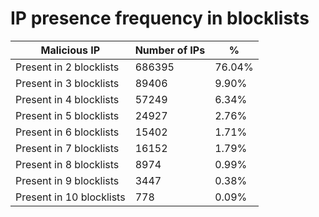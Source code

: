 # IP presence frequency in blocklists
| Malicious IP | Number of IPs | % |
|----|----|----|
| Present in 2 blocklists | 686395 | 76.04% |
| Present in 3 blocklists | 89406 | 9.90% |
| Present in 4 blocklists | 57249 | 6.34% |
| Present in 5 blocklists | 24927 | 2.76% |
| Present in 6 blocklists | 15402 | 1.71% |
| Present in 7 blocklists | 16152 | 1.79% |
| Present in 8 blocklists | 8974 | 0.99% |
| Present in 9 blocklists | 3447 | 0.38% |
| Present in 10 blocklists | 778 | 0.09% |
